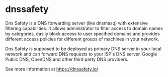 # dnssafety

Dns Safety is a DNS forwarding server (like dnsmasq) with extensive filtering capabilities. It allows administrator to filter access to domain names by categories, easily block access to user specified domains and provides different access policies for different groups of machines in your network.

Dns Safety is supposed to be deployed as primary DNS server in your local network and can forward DNS requests to your ISP's DNS server, Google Public DNS, OpenDNS and other third party DNS providers. 

See more information at https://dnssafety.io/
